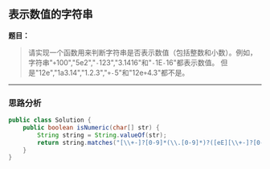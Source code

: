 ## 表示数值的字符串

**题目：**
>请实现一个函数用来判断字符串是否表示数值（包括整数和小数）。例如，字符串"`+`100","5e2","`-`123","3.1416"和"`-`1E`-`16"都表示数值。 但是"12e","1a3.14","1.2.3","`+-`5"和"12e`+`4.3"都不是。

---

### 思路分析

```java
public class Solution {
	public boolean isNumeric(char[] str) {
		String string = String.valueOf(str);
		return string.matches("[\\+-]?[0-9]*(\\.[0-9]*)?([eE][\\+-]?[0-9]+)?");
	}
}
```